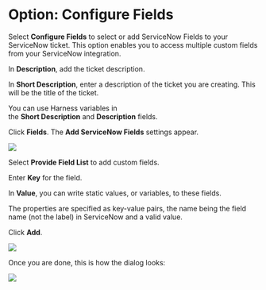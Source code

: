 # Option: Configure Fields

Select **Configure Fields** to select or add ServiceNow Fields to your ServiceNow ticket. This option enables you to access multiple custom fields from your ServiceNow integration.

In **Description**, add the ticket description.

In **Short Description**, enter a description of the ticket you are creating. This will be the title of the ticket.

You can use Harness variables in the **Short Description** and **Description** fields.

Click **Fields**. The **Add ServiceNow Fields** settings appear.

![](./static/create-service-now-tickets-in-cd-stages-08.png)

Select **Provide Field List** to add custom fields.

Enter **Key** for the field.

In **Value**, you can write static values, or variables, to these fields.

The properties are specified as key-value pairs, the name being the field name (not the label) in ServiceNow and a valid value.​

Click **Add**.

![](./static/create-service-now-tickets-in-cd-stages-09.png)

Once you are done, this is how the dialog looks:

![](./static/create-service-now-tickets-in-cd-stages-10.png)

